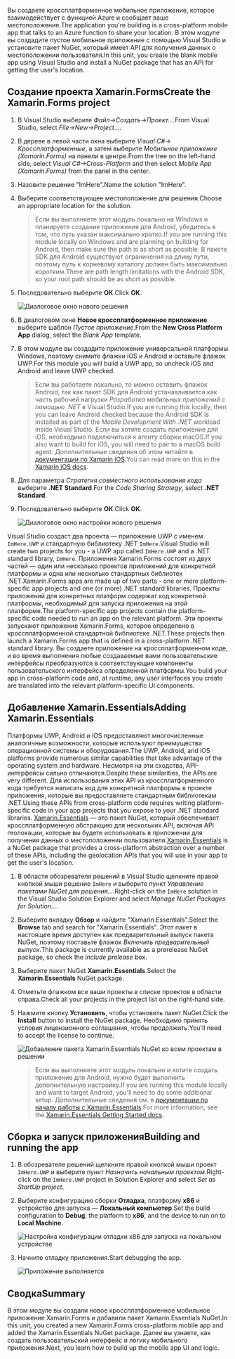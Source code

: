 <span data-ttu-id="892d5-101">Вы создаете кроссплатформенное мобильное приложение, которое взаимодействует с функцией Azure и сообщает ваше местоположение.</span><span class="sxs-lookup"><span data-stu-id="892d5-101">The application you're building is a cross-platform mobile app that talks to an Azure function to share your location.</span></span> <span data-ttu-id="892d5-102">В этом модуле вы создадите пустое мобильное приложение с помощью Visual Studio и установите пакет NuGet, который имеет API для получения данных о местоположении пользователя.</span><span class="sxs-lookup"><span data-stu-id="892d5-102">In this unit, you create the blank mobile app using Visual Studio and install a NuGet package that has an API for getting the user's location.</span></span>

## <a name="create-the-xamarinforms-project"></a><span data-ttu-id="892d5-103">Создание проекта Xamarin.Forms</span><span class="sxs-lookup"><span data-stu-id="892d5-103">Create the Xamarin.Forms project</span></span>

1. <span data-ttu-id="892d5-104">В Visual Studio выберите *Файл->Создать->Проект...*.</span><span class="sxs-lookup"><span data-stu-id="892d5-104">From Visual Studio, select *File->New->Project...*.</span></span>

2. <span data-ttu-id="892d5-105">В дереве в левой части окна выберите *Visual C#-> Кроссплатформенные*, а затем выберите *Мобильное приложение (Xamarin.Forms)* на панели в центре.</span><span class="sxs-lookup"><span data-stu-id="892d5-105">From the tree on the left-hand side, select *Visual C#->Cross-Platform* and then select *Mobile App (Xamarin.Forms)* from the panel in the center.</span></span>

3. <span data-ttu-id="892d5-106">Назовите решение "ImHere".</span><span class="sxs-lookup"><span data-stu-id="892d5-106">Name the solution "ImHere".</span></span>

4. <span data-ttu-id="892d5-107">Выберите соответствующее местоположение для решения.</span><span class="sxs-lookup"><span data-stu-id="892d5-107">Choose an appropriate location for the solution.</span></span>

    > <span data-ttu-id="892d5-108">Если вы выполняете этот модуль локально на Windows и планируете создание приложения для Android, убедитесь в том, что путь указан максимально кратко.</span><span class="sxs-lookup"><span data-stu-id="892d5-108">If you are running this module locally on Windows and are planning on building for Android, then make sure the path is as short as possible.</span></span> <span data-ttu-id="892d5-109">В пакете SDK для Android существуют ограничения на длину пути, поэтому путь к корневому каталогу должен быть максимально коротким.</span><span class="sxs-lookup"><span data-stu-id="892d5-109">There are path length limitations with the Android SDK, so your root path should be as short as possible.</span></span>

5. <span data-ttu-id="892d5-110">Последовательно выберите **ОК**.</span><span class="sxs-lookup"><span data-stu-id="892d5-110">Click **OK**.</span></span>

    ![Диалоговое окно нового решения](../media/2-new-solution-dialog.png)

6. <span data-ttu-id="892d5-112">В диалоговом окне **Новое кроссплатформенное приложение** выберите шаблон *Пустое приложение*.</span><span class="sxs-lookup"><span data-stu-id="892d5-112">From the **New Cross Platform App** dialog, select the *Blank App* template.</span></span>

7. <span data-ttu-id="892d5-113">В этом модуле вы создадите приложение универсальной платформы Windows, поэтому снимите флажки iOS и Android и оставьте флажок UWP.</span><span class="sxs-lookup"><span data-stu-id="892d5-113">For this module you will build a UWP app, so uncheck iOS and Android and leave UWP checked.</span></span>

    > <span data-ttu-id="892d5-114">Если вы работаете локально, то можно оставить флажок Android, так как пакет SDK для Android устанавливается как часть рабочей нагрузки *Разработка мобильных приложений с помощью .NET* в Visual Studio.</span><span class="sxs-lookup"><span data-stu-id="892d5-114">If you are running this locally, then you can leave Android checked because the Android SDK is installed as part of the *Mobile Development With .NET* workload inside Visual Studio.</span></span> <span data-ttu-id="892d5-115">Если вы хотите создать приложение для iOS, необходимо подключиться к агенту сборки macOS.</span><span class="sxs-lookup"><span data-stu-id="892d5-115">If you also want to build for iOS, you will need to pair to a macOS build agent.</span></span> <span data-ttu-id="892d5-116">Дополнительные сведения об этом читайте в [документации по Xamarin iOS](https://docs.microsoft.com/xamarin/ios/get-started/installation/windows/connecting-to-mac/).</span><span class="sxs-lookup"><span data-stu-id="892d5-116">You can read more on this in the [Xamarin iOS docs](https://docs.microsoft.com/xamarin/ios/get-started/installation/windows/connecting-to-mac/).</span></span>

8. <span data-ttu-id="892d5-117">Для параметра *Стратегия совместного использования кода* выберите **.NET Standard**.</span><span class="sxs-lookup"><span data-stu-id="892d5-117">For the *Code Sharing Strategy*, select **.NET Standard**.</span></span>

9. <span data-ttu-id="892d5-118">Последовательно выберите **ОК**.</span><span class="sxs-lookup"><span data-stu-id="892d5-118">Click **OK**.</span></span>

    ![Диалоговое окно настройки нового решения](../media/2-configure-solution-dialog.png)

<span data-ttu-id="892d5-120">Visual Studio создаст два проекта — приложение UWP с именем `ImHere.UWP` и стандартную библиотеку .NET `ImHere`.</span><span class="sxs-lookup"><span data-stu-id="892d5-120">Visual Studio will create two projects for you - a UWP app called `ImHere.UWP` and a .NET standard library, `ImHere`.</span></span> <span data-ttu-id="892d5-121">Приложения Xamarin.Forms состоят из двух частей — один или несколько проектов приложений для конкретной платформы и одна или несколько стандартных библиотек .NET.</span><span class="sxs-lookup"><span data-stu-id="892d5-121">Xamarin.Forms apps are made up of two parts - one or more platform-specific app projects and one (or more) .NET standard libraries.</span></span> <span data-ttu-id="892d5-122">Проекты приложений для конкретных платформ содержат код конкретной платформы, необходимый для запуска приложения на этой платформе.</span><span class="sxs-lookup"><span data-stu-id="892d5-122">The platform-specific app projects contain the platform-specific code needed to run an app on the relevant platform.</span></span> <span data-ttu-id="892d5-123">Эти проекты запускают приложение Xamarin.Forms, которое определено в кроссплатформенной стандартной библиотеке .NET.</span><span class="sxs-lookup"><span data-stu-id="892d5-123">These projects then launch a Xamarin.Forms app that is defined in a cross-platform .NET standard library.</span></span> <span data-ttu-id="892d5-124">Вы создаете приложение на кроссплатформенном коде, и во время выполнения любые создаваемые вами пользовательские интерфейсы преобразуются в соответствующие компоненты пользовательского интерфейса определенной платформы.</span><span class="sxs-lookup"><span data-stu-id="892d5-124">You build your app in cross-platform code and, at runtime, any user interfaces you create are translated into the relevant platform-specific UI components.</span></span>

## <a name="adding-xamarinessentials"></a><span data-ttu-id="892d5-125">Добавление Xamarin.Essentials</span><span class="sxs-lookup"><span data-stu-id="892d5-125">Adding Xamarin.Essentials</span></span>

<span data-ttu-id="892d5-126">Платформы UWP, Android и iOS предоставляют многочисленные аналогичные возможности, которые используют преимущества операционной системы и оборудования.</span><span class="sxs-lookup"><span data-stu-id="892d5-126">The UWP, Android, and iOS platforms provide numerous similar capabilities that take advantage of the operating system and hardware.</span></span> <span data-ttu-id="892d5-127">Несмотря на эти сходства, API-интерфейсы сильно отличаются.</span><span class="sxs-lookup"><span data-stu-id="892d5-127">Despite these similarities, the APIs are very different.</span></span> <span data-ttu-id="892d5-128">Для использования этих API из кроссплатформенного кода требуется написать код для конкретной платформы в проекте приложения, которые вы предоставляете стандартным библиотекам .NET.</span><span class="sxs-lookup"><span data-stu-id="892d5-128">Using these APIs from cross-platform code requires writing platform-specific code in your app projects that you expose to your .NET standard libraries.</span></span> <span data-ttu-id="892d5-129">[Xamarin.Essentials](https://docs.microsoft.com/xamarin/essentials/) — это пакет NuGet, который обеспечивает кроссплатформенную абстракцию для нескольких API, включая API геолокации, которые вы будете использовать в приложении для получения данных о местоположении пользователя.</span><span class="sxs-lookup"><span data-stu-id="892d5-129">[Xamarin.Essentials](https://docs.microsoft.com/xamarin/essentials/) is a NuGet package that provides a cross-platform abstraction over a number of these APIs, including the geolocation APIs that you will use in your app to get the user's location.</span></span>

1. <span data-ttu-id="892d5-130">В области обозревателя решений в Visual Studio щелкните правой кнопкой мыши решение `ImHere` и выберите пункт *Управление пакетами NuGet для решения...*.</span><span class="sxs-lookup"><span data-stu-id="892d5-130">Right-click on the `ImHere` solution in the Visual Studio Solution Explorer and select *Manage NuGet Packages for Solution...*.</span></span>

2. <span data-ttu-id="892d5-131">Выберите вкладку **Обзор** и найдите "Xamarin.Essentials".</span><span class="sxs-lookup"><span data-stu-id="892d5-131">Select the **Browse** tab and search for "Xamarin.Essentials".</span></span> <span data-ttu-id="892d5-132">Этот пакет в настоящее время доступен как предварительный выпуск пакета NuGet, поэтому поставьте флажок *Включить предварительный выпуск*.</span><span class="sxs-lookup"><span data-stu-id="892d5-132">This package is currently available as a prerelease NuGet package, so check the *include prelease* box.</span></span>

3. <span data-ttu-id="892d5-133">Выберите пакет NuGet **Xamarin.Essentials**.</span><span class="sxs-lookup"><span data-stu-id="892d5-133">Select the **Xamarin.Essentials** NuGet package.</span></span>

4. <span data-ttu-id="892d5-134">Отметьте флажком все ваши проекты в списке проектов в области справа.</span><span class="sxs-lookup"><span data-stu-id="892d5-134">Check all your projects in the project list on the right-hand side.</span></span>

5. <span data-ttu-id="892d5-135">Нажмите кнопку **Установить**, чтобы установить пакет NuGet.</span><span class="sxs-lookup"><span data-stu-id="892d5-135">Click the **Install** button to install the NuGet package.</span></span> <span data-ttu-id="892d5-136">Необходимо принять условия лицензионного соглашения, чтобы продолжить.</span><span class="sxs-lookup"><span data-stu-id="892d5-136">You'll need to accept the license to continue.</span></span>

    ![Добавление пакета Xamarin.Essentials NuGet ко всем проектам в решении](../media/2-add-essentials-nuget.png)

    > <span data-ttu-id="892d5-138">Если вы выполняете этот модуль локально и хотите создать приложение для Android, нужно будет выполнить дополнительную настройку.</span><span class="sxs-lookup"><span data-stu-id="892d5-138">If you are running this module locally and want to target Android, you'll need to do some additional setup.</span></span> <span data-ttu-id="892d5-139">Дополнительные сведения см. в [документации по началу работы с Xamarin.Essentials](https://docs.microsoft.com/xamarin/essentials/get-started?context=xamarin%2Fios&tabs=windows%2Candroid).</span><span class="sxs-lookup"><span data-stu-id="892d5-139">For more information, see the [Xamarin.Essentials Getting Started docs](https://docs.microsoft.com/xamarin/essentials/get-started?context=xamarin%2Fios&tabs=windows%2Candroid).</span></span>

## <a name="building-and-running-the-app"></a><span data-ttu-id="892d5-140">Сборка и запуск приложения</span><span class="sxs-lookup"><span data-stu-id="892d5-140">Building and running the app</span></span>

1. <span data-ttu-id="892d5-141">В обозревателе решений щелкните правой кнопкой мыши проект `ImHere.UWP` и выберите пункт *Назначить начальным проектом*.</span><span class="sxs-lookup"><span data-stu-id="892d5-141">Right-click on the `ImHere.UWP` project in Solution Explorer and select *Set as StartUp project*.</span></span>

2. <span data-ttu-id="892d5-142">Выберите конфигурацию сборки **Отладка**, платформу **x86** и устройство для запуска — **Локальный компьютер**.</span><span class="sxs-lookup"><span data-stu-id="892d5-142">Set the build configuration to **Debug**, the platform to **x86**, and the device to run on to **Local Machine**.</span></span>

    ![Настройка конфигурации отладки x86 для запуска на локальном устройстве](../media/2-debug-configuration.png)

3. <span data-ttu-id="892d5-144">Начните отладку приложения.</span><span class="sxs-lookup"><span data-stu-id="892d5-144">Start debugging the app.</span></span>

    ![Приложение выполняется](../media/2-debuging-app.png)

## <a name="summary"></a><span data-ttu-id="892d5-146">Сводка</span><span class="sxs-lookup"><span data-stu-id="892d5-146">Summary</span></span>

<span data-ttu-id="892d5-147">В этом модуле вы создали новое кроссплатформенное мобильное приложение Xamarin.Forms и добавили пакет Xamarin.Essentials NuGet.</span><span class="sxs-lookup"><span data-stu-id="892d5-147">In this unit, you created a new Xamarin.Forms cross-platform mobile app and added the Xamarin.Essentials NuGet package.</span></span> <span data-ttu-id="892d5-148">Далее вы узнаете, как создать пользовательский интерфейс и логику мобильного приложения.</span><span class="sxs-lookup"><span data-stu-id="892d5-148">Next, you learn how to build up the mobile app UI and logic.</span></span>